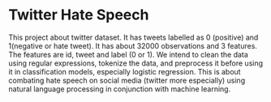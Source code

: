 # Twitter Hate Speech
This project about twitter dataset. It has tweets labelled as 0 (positive) and 1(negative or hate tweet). It has about 32000 observations and 3 features. The features are id, tweet and label (0 or 1). We intend to clean the data using regular expressions, tokenize the data, and preprocess it before using it in classification models, especially logistic regression. This is about combating hate speech on social media (twitter more especially) using natural language processing in conjunction with machine learning. 
